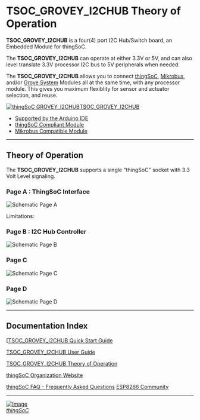 # TSOC_GROVEY_I2CHUB Theory of Operation

**TSOC_GROVEY_I2CHUB** is a four(4) port I2C Hub/Switch board, an Embedded Module for thingSoC.

The **TSOC_GROVEY_I2CHUB** can operate at either 3.3V or 5V, and can also level translate 3.3V processor I2C bus to 5V peripherals when needed.

The **TSOC_GROVEY_I2CHUB** allows you to connect [thingSoC](http://thingsoc.github.io/), [Mikrobus](http://www.mikroe.com/mikrobus/), 
and/or [Grove System](http://www.seeedstudio.com/blog/2016/03/09/tutorial-intro-to-grove-connectors-for-arduinoraspberry-pi-projects/) 
Modules all at the same time, with any processor module.
This gives you maximum flexiblity for sensor and actuator selection, and reuse. 


[![thingSoC GROVEY_I2CHUB](https://github.com/thingSoC/TSOC_GROVEY_I2CHUB/blob/master/TSOC_GROVEY_I2CHUB/images/product/TSOC_GROVEY_I2CHUB_top.png?raw=true)TSOC_GROVEY_I2CHUB](https://github.com/thingSoC/TSOC_GROVEY_I2CHUB/)

* [Supported by the Arduino IDE](https://www.arduino.cc/) 
* [thingSoC Compliant Module](http://www.thingsoc.com)
* [Mikrobus Compatible Module](http://www.mikroe.com/mikrobus/) 

---------------------------------------

## Theory of Operation <a name="theory_index"/>

The **TSOC_GROVEY_I2CHUB** supports a single "thingSoC" socket with 3.3 Volt Level signaling.

### Page A : ThingSoC Interface <a name="PAGEA"/>


![Schematic Page A](https://raw.githubusercontent.com/PatternAgents/TSOC_GROVEY_I2CHUB/master/TSOC_GROVEY_I2CHUB/docs/images/sch_page_1.png "Schematic Page A")

Limitations: 

   
   
### Page B : I2C Hub Controller <a name="PAGEB"/>


![Schematic Page B](https://raw.githubusercontent.com/PatternAgents/TSOC_GROVEY_I2CHUB/master/TSOC_GROVEY_I2CHUB/docs/images/sch_page_2.png "Schematic Page B")

### Page C <a name="PAGEC"/>

![Schematic Page C](https://raw.githubusercontent.com/PatternAgents/TSOC_GROVEY_I2CHUB/master/TSOC_GROVEY_I2CHUB/docs/images/sch_page_3.png "Schematic Page C")

### Page D <a name="PAGED"/>

![Schematic Page D](https://raw.githubusercontent.com/PatternAgents/TSOC_GROVEY_I2CHUB/master/TSOC_GROVEY_I2CHUB/docs/images/sch_page_4.png "Schematic Page D")

---------------------------------------

## Documentation Index <a name="documentation_index"/>

[[TSOC_GROVEY_I2CHUB Quick Start Guide](https://github.com/thingSoC/TSOC_GROVEY_I2CHUB/blob/master/TSOC_GROVEY_I2CHUB/docs/QuickStart.md)

[TSOC_GROVEY_I2CHUB User Guide](https://github.com/thingSoC/TSOC_GROVEY_I2CHUB/blob/master/TSOC_GROVEY_I2CHUB/docs/UserGuide.md)

[TSOC_GROVEY_I2CHUB Theory of Operation](https://github.com/thingSoC/TSOC_GROVEY_I2CHUB/blob/master/TSOC_GROVEY_I2CHUB/docs/TheoryOfOperation.md)

[thingSoC Organization Website](http://thingSoC.github.io)

[thingSoC FAQ - Frequently Asked Questions](http://thingsoc.github.io/support/faq.html)
[ESP8266 Community](https://github.com/esp8266/Arduino)

---------------------------------------

[![Image](http://thingsoc.github.io/img/projects/thingSoC/thingSoC_thumb.png?raw=true)  
*thingSoC*](http://thingsoc.github.io) 
 
